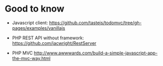 # Good to know

* Javascript client:
    https://github.com/tastejs/todomvc/tree/gh-pages/examples/vanillajs

* PHP REST API without framework:
    https://github.com/jacwright/RestServer

* PHP MVC
	http://www.awwwards.com/build-a-simple-javascript-app-the-mvc-way.html